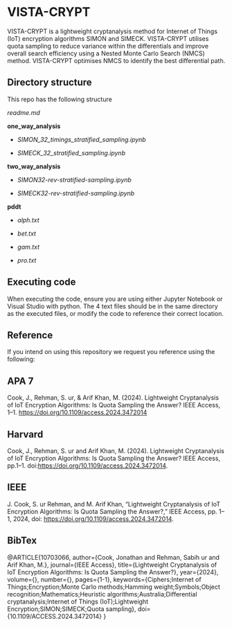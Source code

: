 # VISTA-CRYPT 
VISTA-CRYPT is a lightweight cryptanalysis method for Internet of Things (IoT) encryption algorithms SIMON and SIMECK. VISTA-CRYPT utilises quota sampling to reduce variance within the differentials and improve overall search efficiency using a Nested Monte Carlo Search (NMCS) method. VISTA-CRYPT optimises NMCS to identify the best differential path.

## Directory structure
This repo has the following structure

_readme.md_

__one_way_analysis__

*   _SIMON_32_timings_stratified_sampling.ipynb_
  
*  _SIMECK_32_stratified_sampling.ipynb_
  
__two_way_analysis__

*  _SIMON32-rev-stratified-sampling.ipynb_
  
*  _SIMECK32-rev-stratified-sampling.ipynb_
  
__pddt__

*  _alph.txt_
  
*  _bet.txt_
  
* _gam.txt_
  
*  _pro.txt_
  

## Executing code
When executing the code, ensure you are using either Jupyter Notebook or Visual Studio with python. The 4 text files should be in the same directory as the executed files, or modify the code to reference their correct location.

## Reference
If you intend on using this repository we request you reference using the following:

## APA 7
Cook, J., Rehman, S. ur, & Arif Khan, M. (2024). Lightweight Cryptanalysis of IoT Encryption Algorithms: Is Quota Sampling the Answer? IEEE Access, 1–1. https://doi.org/10.1109/access.2024.3472014

## Harvard
Cook, J., Rehman, S. ur and Arif Khan, M. (2024). Lightweight Cryptanalysis of IoT Encryption Algorithms: Is Quota Sampling the Answer? IEEE Access, pp.1–1. doi:https://doi.org/10.1109/access.2024.3472014.

## IEEE
J. Cook, S. ur Rehman, and M. Arif Khan, “Lightweight Cryptanalysis of IoT Encryption Algorithms: Is Quota Sampling the Answer?,” IEEE Access, pp. 1–1, 2024, doi: https://doi.org/10.1109/access.2024.3472014.

## BibTex
@ARTICLE{10703066,
  author={Cook, Jonathan and Rehman, Sabih ur and Arif Khan, M.},
  journal={IEEE Access}, 
  title={Lightweight Cryptanalysis of IoT Encryption Algorithms: Is Quota Sampling the Answer?}, 
  year={2024},
  volume={},
  number={},
  pages={1-1},
  keywords={Ciphers;Internet of Things;Encryption;Monte Carlo methods;Hamming weight;Symbols;Object recognition;Mathematics;Heuristic algorithms;Australia;Differential cryptanalysis;Internet of Things (IoT);Lightweight Encryption;SIMON;SIMECK;Quota sampling},
  doi={10.1109/ACCESS.2024.3472014}
}

